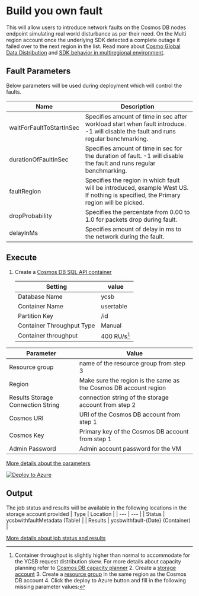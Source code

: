 # Build you own fault

This will allow users to introduce network faults on the Cosmos DB nodes endpoint simulating real world disturbance as per their need. On the Multi region account once the underlying SDK detected a complete outage it failed over to the next region in the list. Read more about [Cosmo Global Data Distribution](https://learn.microsoft.com/en-us/azure/cosmos-db/distribute-data-globally) and [SDK behavior in multiregional environment](https://learn.microsoft.com/en-us/azure/cosmos-db/nosql/troubleshoot-sdk-availability).

## Fault Parameters

Below parameters will be used during deployment which will control the faults.

| Name                     | Description                                                                                                                          |
| ------------------------ | ------------------------------------------------------------------------------------------------------------------------------------ |
| waitForFaultToStartInSec | Specifies amount of time in sec after workload start when fault introduce. -1 will disable the fault and runs regular benchmarking.  |
| durationOfFaultInSec     | Specifies amount of time in sec for the duration of fault. -1 will disable the fault and runs regular benchmarking.                  |
| faultRegion              | Specifies the region in which fault will be introduced, example West US. If nothing is specified, the Primary region will be picked. |
| dropProbability          | Specifies the percentate from 0.00 to 1.0 for packets drop during fault.                                                             |
| delayInMs                | Specifies amount of delay in ms to the network during the fault.                                                                     |

## Execute

1. Create a [Cosmos DB SQL API container](https://learn.microsoft.com/en-us/azure/cosmos-db/nosql/quickstart-portal)

   | Setting                   | value        |
   | ------------------------- | ------------ |
   | Database Name             | ycsb         |
   | Container Name            | usertable    |
   | Partition Key             | /id          |
   | Container Throughput Type | Manual       |
   | Container throughput      | 400 RU/s[^1] |

[^1]: Container throughput is slightly higher than normal to accommodate for the YCSB request distribution skew. For more details about capacity planning refer to [Cosmos DB capacity planner](https://learn.microsoft.com/en-us/azure/cosmos-db/nosql/estimate-ru-with-capacity-planner) 2. Create a [storage account](https://learn.microsoft.com/en-us/azure/storage/common/storage-account-create?tabs=azure-portal) 3. Create a [resource group](https://learn.microsoft.com/en-us/azure/azure-resource-manager/management/manage-resource-groups-portal) in the same region as the Cosmos DB account 4. Click the deploy to Azure button and fill in the following missing parameter values:

| Parameter                         | Value                                                            |
| --------------------------------- | ---------------------------------------------------------------- |
| Resource group                    | name of the resource group from step 3                           |
| Region                            | Make sure the region is the same as the Cosmos DB account region |
| Results Storage Connection String | connection string of the storage account from step 2             |
| Cosmos URI                        | URI of the Cosmos DB account from step 1                         |
| Cosmos Key                        | Primary key of the Cosmos DB account from step 1                 |
| Admin Password                    | Admin account password for the VM                                |

[More details about the parameters](../../#basic-configuration)

[![Deploy to Azure](https://aka.ms/deploytoazurebutton)](https://portal.azure.com/#create/Microsoft.Template/uri/https%3A%2F%2Fraw.githubusercontent.com%2FAzure%2Fazure-db-benchmarking%2Fusers%2Fnakumars%2FdrCapablity%2Fcosmos%2Fsql%2Ftools%2Fjava%2Fycsb%2Fchaos%2Fbuild-your-own-recipe%2Fazuredeploy.json)

## Output

The job status and results will be available in the following locations in the storage account provided
| Type | Location |
| --- | --- |
| Status | ycsbwithfaultMetadata (Table) |
| Results | ycsbwithfault-{Date} (Container) |

[More details about job status and results](../../#monitoring)
